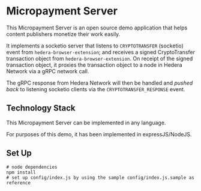 # Micropayment Server

This Micropayment Server is an open source demo application that helps content publishers monetize their work easily.

It implements a socketio server that listens to `CRYPTOTRANSFER` (socketio) event from `hedera-browser-extension`; and receives a signed CryptoTransfer transaction object from `hedera-browser-extension`. On receipt of the signed transaction object, it proxies the transaction object to a node in Hedera Network via a gRPC network call.

The gRPC response from Hedera Network will then be handled and _pushed back_ to listening socketio clients via the `CRYPTOTRANSFER_RESPONSE` event.

## Technology Stack

This Micropayment Server can be implemented in any language.

For purposes of this demo, it has been implemented in expressJS/NodeJS.

## Set Up

```
# node dependencies
npm install
# set up config/index.js by using the sample config/index.js.sample as reference
```
